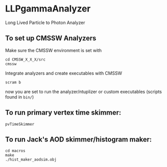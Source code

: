 # LLPgammaAnalyzer
Long Lived Particle to Photon Analyzer

## To set up CMSSW Analyzers
Make sure the CMSSW environment is set with
```
cd CMSSW_X_X_X/src
cmssw
```
Integrate analyzers and create executables with CMSSW
```
scram b 
```
now you are set to run the analyzer/ntuplizer or custom executables (scripts found in ```bin/```)


## To run primary vertex time skimmer:
```
pvTimeSkimmer
```


## To run Jack's AOD skimmer/histogram maker:
```
cd macros
make
./hist_maker_aodsim.obj
```
